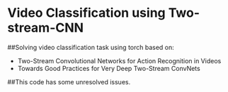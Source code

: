 # Video Classification using Two-stream-CNN
##Solving video classification task using torch based on:
* Two-Stream Convolutional Networks for Action Recognition in Videos
* Towards Good Practices for Very Deep Two-Stream ConvNets

##This code has some unresolved issues.
